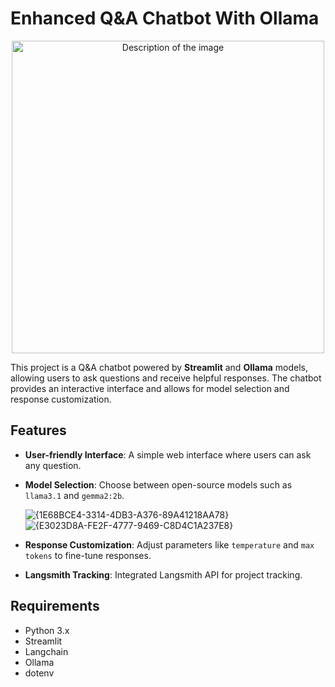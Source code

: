 # Enhanced Q&A Chatbot With Ollama 

<div align="center">

  <img src="![{DB43735E-23FE-435A-9370-4E232D9B2F5D}](https://github.com/user-attachments/assets/20b90c7a-8d6c-4814-8b66-ac88ed33c1be)" alt="Description of the image" width="500"/>

</div>




This project is a Q&A chatbot powered by **Streamlit** and **Ollama** models, allowing users to ask questions and receive helpful responses. The chatbot provides an interactive interface and allows for model selection and response customization.

## Features
- **User-friendly Interface**: A simple web interface where users can ask any question.
- **Model Selection**: Choose between open-source models such as `llama3.1` and `gemma2:2b`.
  
  ![{1E68BCE4-3314-4DB3-A376-89A41218AA78}](https://github.com/user-attachments/assets/72118ec2-145c-4210-ad27-7e4f8fa58c36)
  ![{E3023D8A-FE2F-4777-9469-C8D4C1A237E8}](https://github.com/user-attachments/assets/7de5c03c-79ba-4bfa-ba28-bedd6b28673f)

- **Response Customization**: Adjust parameters like `temperature` and `max tokens` to fine-tune responses.
- **Langsmith Tracking**: Integrated Langsmith API for project tracking.

## Requirements
- Python 3.x
- Streamlit
- Langchain
- Ollama
- dotenv


